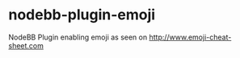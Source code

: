 nodebb-plugin-emoji
===================

NodeBB Plugin enabling emoji as seen on http://www.emoji-cheat-sheet.com
